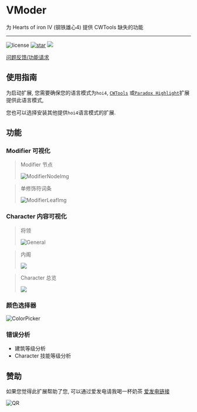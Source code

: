 # VModer

为 Hearts of iron IV (钢铁雄心4) 提供 CWTools 缺失的功能

---

![license](https://img.shields.io/github/license/textGamex/Vmoder?style=for-the-badge&color=blue)
[![star](https://img.shields.io/github/stars/textGamex/vmoder?style=for-the-badge)](https://github.com/textGamex/VModer)
![](https://img.shields.io/badge/Language-CSharp-blue?style=for-the-badge)

[问题反馈/功能请求](https://github.com/textGamex/VModer/issues/new)

## 使用指南

为启动扩展, 您需要确保您的语言模式为`hoi4`, [`CWTools`](https://marketplace.visualstudio.com/items?itemName=tboby.cwtools-vscode)
或[`Paradox Highlight`](https://marketplace.visualstudio.com/items?itemName=dragon-archer.paradox-highlight)扩展提供此语言模式,

您也可以选择安装其他提供`hoi4`语言模式的扩展.

## 功能

### Modifier 可视化

> Modifier 节点
> 
>![ModifierNodeImg](https://www.helloimg.com/i/2025/01/18/678a838fd83d0.png)

>单修饰符词条
> 
>![ModifierLeafImg](https://www.helloimg.com/i/2025/01/18/678a838fdb9e0.png)

### Character 内容可视化

>将领
> 
>![General](https://www.helloimg.com/i/2025/01/18/678a83903e74b.png)

>内阁
> 
>![](https://www.helloimg.com/i/2025/01/18/678a8390052ea.png)

> Character 总览
> 
>![](https://www.helloimg.com/i/2025/01/18/678a83910610a.png)

### 颜色选择器

![ColorPicker](https://www.helloimg.com/i/2025/01/18/678b34fe8e854.png)

### 错误分析

- 建筑等级分析
- Character 技能等级分析

## 赞助

如果您觉得此扩展帮助了您, 可以通过爱发电请我喝一杯奶茶
[爱发电链接](https://afdian.com/a/textGamex)

![QR](https://www.helloimg.com/i/2025/01/14/67860b62b54f5.jpg)
